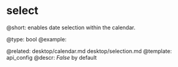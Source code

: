 select
=============


@short: enables date selection within the calendar.
	

@type: bool
@example:

@related: 
	desktop/calendar.md
    desktop/selection.md
@template:	api_config
@descr: *False* by default


